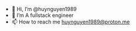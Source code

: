 - 👋 Hi, I’m @huynguyen1989
- 👀 I’m A fullstack engineer
- 📫 How to reach me huynguyen1989@proton.me 

<!---
huynguyen1989/huynguyen1989 is a ✨ special ✨ repository because its `README.md` (this file) appears on your GitHub profile.
You can click the Preview link to take a look at your changes.
--->
